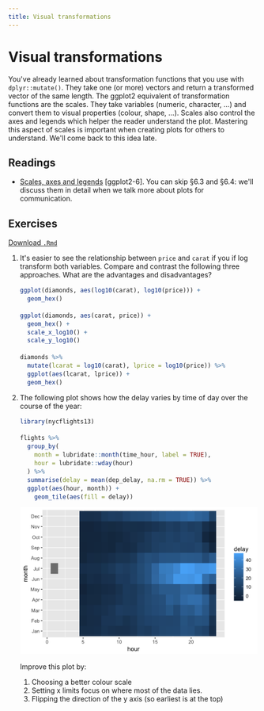```yaml
---
title: Visual transformations
---
```


<!-- Generated automatically from vis-transformation.yml. Do not edit by hand -->

# Visual transformations

You've already learned about transformation functions that you use with
`dplyr::mutate()`. They take one (or more) vectors and return a transformed
vector of the same length. The ggplot2 equivalent of transformation functions
are the scales. They take variables (numeric, character, ...) and convert them
to visual properties (colour, shape, ...). Scales also control the axes and
legends which helper the reader understand the plot. Mastering this aspect of
scales is important when creating plots for others to understand. We'll come
back to this idea late.

## Readings

  * [Scales, axes and legends](http://link.springer.com.ezproxy.stanford.edu/chapter/10.1007/978-3-319-24277-4_6) [ggplot2-6].
    You can skip §6.3 and §6.4: we'll discuss them in detail when we talk more
    about plots for communication.


## Exercises
[Download `.Rmd`](vis-transformation-exercises.Rmd)


1.  It's easier to see the relationship between `price` and `carat` if you if log transform both variables. Compare and contrast the following three approaches. What are the advantages and disadvantages?

    ``` r
    ggplot(diamonds, aes(log10(carat), log10(price))) +
      geom_hex()

    ggplot(diamonds, aes(carat, price)) +
      geom_hex() + 
      scale_x_log10() + 
      scale_y_log10()

    diamonds %>% 
      mutate(lcarat = log10(carat), lprice = log10(price)) %>% 
      ggplot(aes(lcarat, lprice)) +
      geom_hex()
    ```

2.  The following plot shows how the delay varies by time of day over the course of the year:

    ``` r
    library(nycflights13)

    flights %>% 
      group_by(
        month = lubridate::month(time_hour, label = TRUE), 
        hour = lubridate::wday(hour)
      ) %>% 
      summarise(delay = mean(dep_delay, na.rm = TRUE)) %>% 
      ggplot(aes(hour, month)) + 
        geom_tile(aes(fill = delay))
    ```

    ![](vis-transformation-exercises_files/figure-markdown_github/unnamed-chunk-2-1.png)

    Improve this plot by:

    1.  Choosing a better colour scale
    2.  Setting x limits focus on where most of the data lies.
    3.  Flipping the direction of the y axis (so earliest is at the top)

